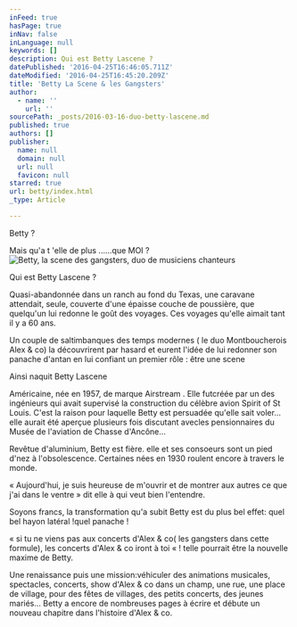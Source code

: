 ```yaml
---
inFeed: true
hasPage: true
inNav: false
inLanguage: null
keywords: []
description: Qui est Betty Lascene ?
datePublished: '2016-04-25T16:46:05.711Z'
dateModified: '2016-04-25T16:45:20.209Z'
title: 'Betty La Scene & les Gangsters'
author:
  - name: ''
    url: ''
sourcePath: _posts/2016-03-16-duo-betty-lascene.md
published: true
authors: []
publisher:
  name: null
  domain: null
  url: null
  favicon: null
starred: true
url: betty/index.html
_type: Article

---
```

Betty ? 

Mais qu'a t 'elle de plus ......que MOI ?
![Betty, la scene des gangsters, duo de musiciens chanteurs](https://s3-us-west-2.amazonaws.com/the-grid-img/p/b5a832543abb022ad76ddf1d4244cd02e758268a.jpg)

Qui est Betty Lascene ?

Quasi-abandonnée dans un ranch au fond du Texas, une caravane attendait, seule, couverte d'une épaisse couche de poussière, que quelqu'un lui redonne le goût des voyages. Ces voyages qu'elle aimait tant il y a 60 ans.

Un couple de saltimbanques des temps modernes ( le duo Montboucherois Alex & co) la découvrirent par hasard et eurent l'idée de lui redonner son panache d'antan en lui confiant un premier rôle : être une scene

Ainsi naquit Betty Lascene

Américaine, née en 1957, de marque Airstream . Elle futcréée par un des ingénieurs qui avait supervisé la construction du célèbre avion Spirit of St Louis. C'est la raison pour laquelle Betty est persuadée qu'elle sait voler... elle aurait été aperçue plusieurs fois discutant avecles pensionnaires du Musée de l'aviation de Chasse d'Ancône...

Revêtue d'aluminium, Betty est fière. elle et ses consoeurs sont un pied d'nez à l'obsolescence. Certaines nées en 1930 roulent encore à travers le monde.

« Aujourd'hui, je suis heureuse de m'ouvrir et de montrer aux autres ce que j'ai dans le ventre » dit elle à qui veut bien l'entendre.

Soyons francs, la transformation qu'a subit Betty est du plus bel effet: quel bel hayon latéral !quel panache !

« si tu ne viens pas aux concerts d'Alex & co( les gangsters dans cette formule), les concerts d'Alex & co iront à toi « ! telle pourrait être la nouvelle maxime de Betty.

Une renaissance puis une mission:véhiculer des animations musicales, spectacles, concerts, show d'Alex & co dans un champ, une rue, une place de village, pour des fêtes de villages, des petits concerts, des jeunes mariés... Betty a encore de nombreuses pages à écrire et débute un nouveau chapitre dans l'histoire d'Alex & co.